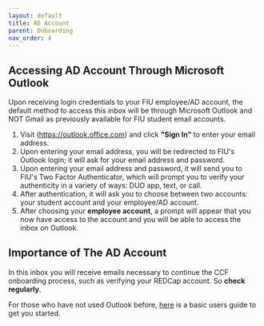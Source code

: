 ```yaml
---
layout: default
title: AD Account
parent: Onboarding
nav_order: 4
---
```



## Accessing AD Account Through Microsoft Outlook
Upon receiving login credentials to your FIU employee/AD account, the default method to access this inbox will be through Microsoft Outlook and NOT Gmail as previously available for FIU student email accounts.

1. Visit (https://outlook.office.com) and click **"Sign In"** to enter your email address.
2. Upon entering your email address, you will be redirected to FIU's Outlook login; it will ask for your email address and password.
3. Upon entering your email address and password, it will send you to FIU's Two Factor Authenticator, which will prompt you to verify your authenticity in a variety of ways: DUO app, text, or call.
4. After authentication, it will ask you to choose between two accounts: your student account and your employee/AD account.
5. After choosing your **employee account**, a prompt will appear that you now have access to the account and you will be able to access the inbox on Outlook.

## Importance of The AD Account
In this inbox you will receive emails necessary to continue the CCF onboarding process, such as verifying your REDCap account. So **check regularly**.

For those who have not used Outlook before, [here](https://https://support.microsoft.com/en-us/office/basic-tasks-in-outlook-192eb102-2ee2-4049-b7f5-aa0eb4231fbb) is a basic users guide to get you started.
